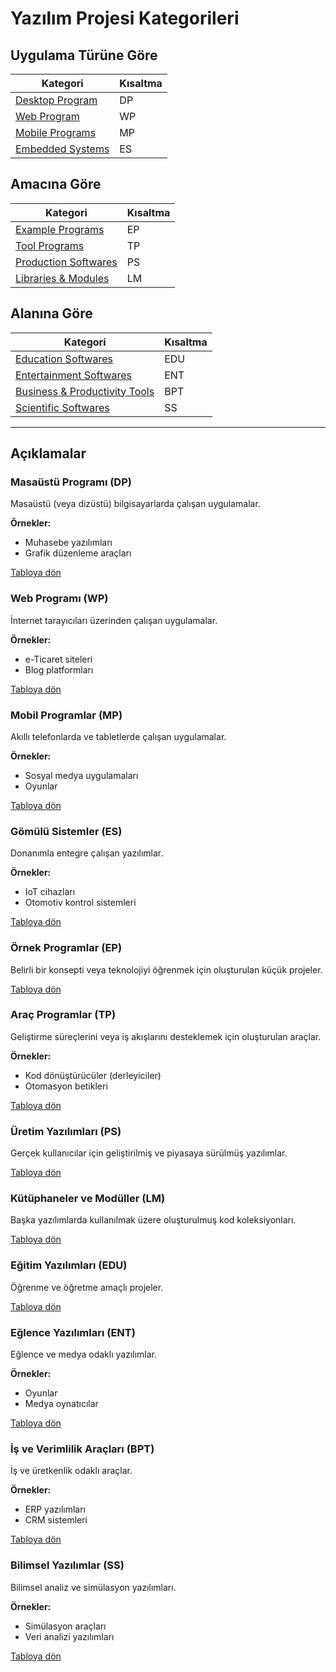 # Yazılım Projesi Kategorileri

## Uygulama Türüne Göre

| Kategori                              | Kısaltma     |
|---------------------------------------|--------------|
| [Desktop Program](#masaüstü-programı-dp) | DP |
| [Web Program](#web-programı-wp)          | WP |
| [Mobile Programs](#mobil-programlar-mp)  | MP |
| [Embedded Systems](#gömülü-sistemler-es) | ES |

## Amacına Göre

| Kategori                              | Kısaltma     |
|---------------------------------------|--------------|
| [Example Programs](#örnek-programlar-ep) | EP |
| [Tool Programs](#araç-programlar-tp)     | TP |
| [Production Softwares](#üretim-yazılımları-ps)      | PS |
| [Libraries & Modules](#kütüphaneler-ve-modüller-lm) | LM |

## Alanına Göre

| Kategori                              | Kısaltma     |
|---------------------------------------|--------------|
| [Education Softwares](#eğitim-yazılımları-edu)      | EDU |
| [Entertainment Softwares](#eğlence-yazılımları-ent) | ENT |
| [Business & Productivity Tools](#i̇ş-ve-verimlilik-araçları-bpt) | BPT |
| [Scientific Softwares](#bilimsel-yazılımlar-ss) | SS |

---

## Açıklamalar

### Masaüstü Programı (DP)
Masaüstü (veya dizüstü) bilgisayarlarda çalışan uygulamalar.

**Örnekler:**
- Muhasebe yazılımları
- Grafik düzenleme araçları

[Tabloya dön](#uygulama-türüne-göre)

### Web Programı (WP)
İnternet tarayıcıları üzerinden çalışan uygulamalar.

**Örnekler:**
- e-Ticaret siteleri
- Blog platformları

[Tabloya dön](#uygulama-türüne-göre)

### Mobil Programlar (MP)
Akıllı telefonlarda ve tabletlerde çalışan uygulamalar.

**Örnekler:**
- Sosyal medya uygulamaları
- Oyunlar

[Tabloya dön](#uygulama-türüne-göre)

### Gömülü Sistemler (ES)
Donanımla entegre çalışan yazılımlar.

**Örnekler:**
- IoT cihazları
- Otomotiv kontrol sistemleri

[Tabloya dön](#uygulama-türüne-göre)

### Örnek Programlar (EP)
Belirli bir konsepti veya teknolojiyi öğrenmek için oluşturulan küçük projeler.

[Tabloya dön](#amacına-göre)

### Araç Programlar (TP)
Geliştirme süreçlerini veya iş akışlarını desteklemek için oluşturulan araçlar.

**Örnekler:**
- Kod dönüştürücüler (derleyiciler)
- Otomasyon betikleri

[Tabloya dön](#amacına-göre)

### Üretim Yazılımları (PS)
Gerçek kullanıcılar için geliştirilmiş ve piyasaya sürülmüş yazılımlar.

[Tabloya dön](#amacına-göre)

### Kütüphaneler ve Modüller (LM)
Başka yazılımlarda kullanılmak üzere oluşturulmuş kod koleksiyonları.

[Tabloya dön](#amacına-göre)

### Eğitim Yazılımları (EDU)
Öğrenme ve öğretme amaçlı projeler.

[Tabloya dön](#alanına-göre)

### Eğlence Yazılımları (ENT)
Eğlence ve medya odaklı yazılımlar.

**Örnekler:**
- Oyunlar
- Medya oynatıcılar

[Tabloya dön](#alanına-göre)

### İş ve Verimlilik Araçları (BPT)
İş ve üretkenlik odaklı araçlar.

**Örnekler:**
- ERP yazılımları
- CRM sistemleri

[Tabloya dön](#alanına-göre)

### Bilimsel Yazılımlar (SS)
Bilimsel analiz ve simülasyon yazılımları.

**Örnekler:**
- Simülasyon araçları
- Veri analizi yazılımları

[Tabloya dön](#alanına-göre)